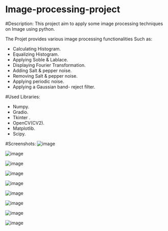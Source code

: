 # Image-processing-project

#Description:
This project aim to apply some image processing techniques on Image using python.

The Projet provides various image processing functionalities Such as:
- Calculating Histogram.
- Equalizing Histogram.
- Applying Soble & Lablace.
- Displaying Fourier Transformation.
- Adding Salt & pepper noise.
- Removing Salt & pepper noise.
- Applying periodic noise.
- Applying a Gaussian band- reject filter.

#Used Libraries:
- Numpy.
- Gradio.
- Tkinter .
- OpenCV(CV2).
- Matplotlib.
- Scipy.

#Screenshots:
![image](https://github.com/m-mahmoud-mohamed/Image-processing-project/assets/78882792/d5499cd8-89e0-4e63-bb23-50853b59afd7)

![image](https://github.com/m-mahmoud-mohamed/Image-processing-project/assets/78882792/c36c4772-123d-4161-9bd3-e659f615c0f8)

![image](https://github.com/m-mahmoud-mohamed/Image-processing-project/assets/78882792/71cf2b9c-246f-4815-a0d7-f54f1774de00)

![image](https://github.com/m-mahmoud-mohamed/Image-processing-project/assets/78882792/896c83ab-f965-432d-8ffb-87d80476e469)

![image](https://github.com/m-mahmoud-mohamed/Image-processing-project/assets/78882792/146338e5-85cd-40d7-b189-54a96232af8a)

![image](https://github.com/m-mahmoud-mohamed/Image-processing-project/assets/78882792/670c671e-4ee4-4508-b961-59b62aa5fd5b)

![image](https://github.com/m-mahmoud-mohamed/Image-processing-project/assets/78882792/888287c6-e6bc-4ae2-8c36-5a70d770c0fb)

![image](https://github.com/m-mahmoud-mohamed/Image-processing-project/assets/78882792/39e3c6c2-5667-4581-a43f-913bc7b7108e)

![image](https://github.com/m-mahmoud-mohamed/Image-processing-project/assets/78882792/8f4bbd85-423f-41c1-b0f6-65d81b7b33e3)
